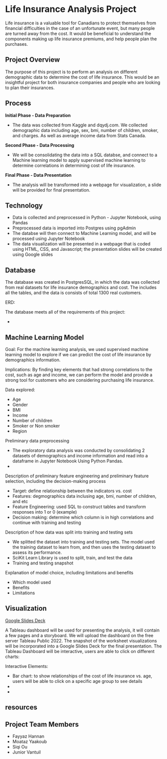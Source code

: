 # Life Insurance Analysis Project


Life insurance is a valuable tool for Canadians to protect themselves from financial difficulties in the case of an unfortunate event, but many people are turned away from the cost. It would be beneficial to understand the components making up life insurance premiums, and help people plan the purchases.


## Project Overview

The purpose of this project is to perform an analysis on different demographic data to determine the cost of life insurance. This would be an insightful project for both insurance companies and people who are looking to plan their insurances.


## Process

**Initial Phase - Data Preparation**
* The data was collected from Kaggle and dqydj.com. We collected demographic data including age, sex, bmi, number of children, smoker, and charges. As well as average income data from Stats Canada.

**Second Phase - Data Processing**
* We will be consolidating the data into a SQL databse, and connect to a Machine learning model to apply supervised machine learning to determine correlations in determining cost of life insurance.

**Final Phase - Data Presentation**
* The analysis will be transformed into a webpage for visualization, a slide will be provided for final presentation.


## Technology

* Data is collected and preprocessed in Python - Jupyter Notebook, using Pandas
* Preprocessed data is imported into Postgres using pgAdmin
* The databse will then connect to Machine Learning model, and will be processed using Jupyter Notebook
* The data visualization will be presented in a webpage that is coded using HTML, CSS, and Javascript; the presentation slides will be created using Google slides


## Database

The database was created in PostgresSQL, in which the data was collected from real datasets for life insurance demographics and cost. The includes all the tables, and the data is consists of total 1300 real customers.

ERD:

The database meets all of the requirements of this project:

* 

## Machine Learning Model

Goal: For the machine learning analysis, we used supervised machine learning model to explore if we can predict the cost of life insurance by demographics information.

Implications: By finding key elements that had strong correlations to the cost, such as age and income, we can perform the model and provide a strong tool for customers who are considering purchasing life insurance.

Data explored:
* Age
* Gender
* BMI
* Income
* Number of children
* Smoker or Non smoker
* Region
 

Preliminary data preprocessing

* The exploratory data analysis was conducted by consolidating 2 datasets of demographics and income information and read into a dataframe in Jupyter Notebook Using Python Pandas.
* 

Description of preliminary feature engineering and preliminary feature selection, including the decision-making process
* Target: define relationship between the indicators vs. cost
* Features: degmographics data inclusing age, bmi, number of children, and etc
* Feature Engineering: used SQL to construct tables and transform responses into 1 or 0 (example)
* Decision making: determine which column is in high correlations and continue with training and testing

Description of how data was split into training and testing sets
* We splitted the dataset into training and testing sets. The model used the training dataset to learn from, and then uses the testing dataset to assess its performance.
* SciKit Learn Library is used to split, train, and test the data
* Training and testing snapshot

Explanation of model choice, including limitations and benefits
* Which model used
* Benefits
* Limitations

## Visualization

[Google Slides Deck](https://docs.google.com/presentation/d/1whnuTL6ZM5WVz83VrgLC6633P-9DmyqtbOEfLG1-kRU/edit?usp=share_link)

A Tableau dashboard will be used for presenting the analysis, it will contain a few pages and a storyboard. We will upload the dashboard on the free server Tableau Public 2022.
The snapshot of the worksheet visualizations will be incorporated into a Google Slides Deck for the final presentation. 
The Tableau Dashboard will be interactive, users are able to click on different charts:

Interactive Elements:
* Bar chart: to show relationships of the cost of life insurance vs. age, users will be able to click on a specific age group to see details
* 
* 

## resources

## Project Team Members
* Fayyaz Hannan 
* Moataz Yaakoub
* Siqi Ou
* Junior Vantuil
